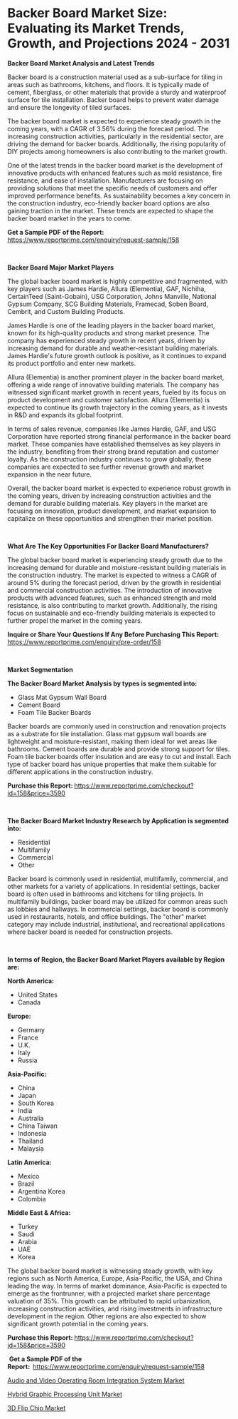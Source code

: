 <p><h1>Backer Board Market Size: Evaluating its Market Trends, Growth, and Projections 2024 - 2031</h1></p><p><strong>Backer Board Market Analysis and Latest Trends</strong></p>
<p><p>Backer board is a construction material used as a sub-surface for tiling in areas such as bathrooms, kitchens, and floors. It is typically made of cement, fiberglass, or other materials that provide a sturdy and waterproof surface for tile installation. Backer board helps to prevent water damage and ensure the longevity of tiled surfaces.</p><p>The backer board market is expected to experience steady growth in the coming years, with a CAGR of 3.56% during the forecast period. The increasing construction activities, particularly in the residential sector, are driving the demand for backer boards. Additionally, the rising popularity of DIY projects among homeowners is also contributing to the market growth.</p><p>One of the latest trends in the backer board market is the development of innovative products with enhanced features such as mold resistance, fire resistance, and ease of installation. Manufacturers are focusing on providing solutions that meet the specific needs of customers and offer improved performance benefits. As sustainability becomes a key concern in the construction industry, eco-friendly backer board options are also gaining traction in the market. These trends are expected to shape the backer board market in the years to come.</p></p>
<p><strong>Get a Sample PDF of the Report:&nbsp;</strong> <a href="https://www.reportprime.com/enquiry/request-sample/158">https://www.reportprime.com/enquiry/request-sample/158</a></p>
<p>&nbsp;</p>
<p><strong>Backer Board Major Market Players</strong></p>
<p><p>The global backer board market is highly competitive and fragmented, with key players such as James Hardie, Allura (Elementia), GAF, Nichiha, CertainTeed (Saint-Gobain), USG Corporation, Johns Manville, National Gypsum Company, SCG Building Materials, Framecad, Soben Board, Cembrit, and Custom Building Products.</p><p>James Hardie is one of the leading players in the backer board market, known for its high-quality products and strong market presence. The company has experienced steady growth in recent years, driven by increasing demand for durable and weather-resistant building materials. James Hardie's future growth outlook is positive, as it continues to expand its product portfolio and enter new markets.</p><p>Allura (Elementia) is another prominent player in the backer board market, offering a wide range of innovative building materials. The company has witnessed significant market growth in recent years, fueled by its focus on product development and customer satisfaction. Allura (Elementia) is expected to continue its growth trajectory in the coming years, as it invests in R&D and expands its global footprint.</p><p>In terms of sales revenue, companies like James Hardie, GAF, and USG Corporation have reported strong financial performance in the backer board market. These companies have established themselves as key players in the industry, benefiting from their strong brand reputation and customer loyalty. As the construction industry continues to grow globally, these companies are expected to see further revenue growth and market expansion in the near future.</p><p>Overall, the backer board market is expected to experience robust growth in the coming years, driven by increasing construction activities and the demand for durable building materials. Key players in the market are focusing on innovation, product development, and market expansion to capitalize on these opportunities and strengthen their market position.</p></p>
<p>&nbsp;</p>
<p><strong>What Are The Key Opportunities For Backer Board Manufacturers?</strong></p>
<p><p>The global backer board market is experiencing steady growth due to the increasing demand for durable and moisture-resistant building materials in the construction industry. The market is expected to witness a CAGR of around 5% during the forecast period, driven by the growth in residential and commercial construction activities. The introduction of innovative products with advanced features, such as enhanced strength and mold resistance, is also contributing to market growth. Additionally, the rising focus on sustainable and eco-friendly building materials is expected to further propel the market in the coming years.</p></p>
<p><strong>Inquire or Share Your Questions If Any Before Purchasing This Report:</strong> <a href="https://www.reportprime.com/enquiry/pre-order/158">https://www.reportprime.com/enquiry/pre-order/158</a></p>
<p>&nbsp;</p>
<p><strong>Market Segmentation</strong></p>
<p><strong>The Backer Board Market Analysis by types is segmented into:</strong></p>
<p><ul><li>Glass Mat Gypsum Wall Board</li><li>Cement Board</li><li>Foam Tile Backer Boards</li></ul></p>
<p><p>Backer boards are commonly used in construction and renovation projects as a substrate for tile installation. Glass mat gypsum wall boards are lightweight and moisture-resistant, making them ideal for wet areas like bathrooms. Cement boards are durable and provide strong support for tiles. Foam tile backer boards offer insulation and are easy to cut and install. Each type of backer board has unique properties that make them suitable for different applications in the construction industry.</p></p>
<p><strong>Purchase this Report:&nbsp;</strong><a href="https://www.reportprime.com/checkout?id=158&price=3590">https://www.reportprime.com/checkout?id=158&price=3590</a></p>
<p>&nbsp;</p>
<p><strong>The Backer Board Market Industry Research by Application is segmented into:</strong></p>
<p><ul><li>Residential</li><li>Multifamily</li><li>Commercial</li><li>Other</li></ul></p>
<p><p>Backer board is commonly used in residential, multifamily, commercial, and other markets for a variety of applications. In residential settings, backer board is often used in bathrooms and kitchens for tiling projects. In multifamily buildings, backer board may be utilized for common areas such as lobbies and hallways. In commercial settings, backer board is commonly used in restaurants, hotels, and office buildings. The "other" market category may include industrial, institutional, and recreational applications where backer board is needed for construction projects.</p></p>
<p>&nbsp;</p>
<p><strong>In terms of Region, the Backer Board Market Players available by Region are:</strong></p>
<p>
    <p> <strong> North America: </strong>
        <ul>
            <li>United States</li>
            <li>Canada</li>
        </ul>
        </p> 
    <p> <strong> Europe: </strong>
        <ul>
            <li>Germany</li>
            <li>France</li>
            <li>U.K.</li>
            <li>Italy</li>
            <li>Russia</li>
        </ul>
        </p> 
    <p> <strong> Asia-Pacific: </strong>
        <ul>
            <li>China</li>
            <li>Japan</li>
            <li>South Korea</li>
            <li>India</li>
            <li>Australia</li>
            <li>China Taiwan</li>
            <li>Indonesia</li>
            <li>Thailand</li>
            <li>Malaysia</li>
        </ul>
        </p> 
    <p> <strong> Latin America: </strong>
        <ul>
            <li>Mexico</li>
            <li>Brazil</li>
            <li>Argentina Korea</li>
            <li>Colombia</li>
        </ul>
        </p> 
    <p> <strong> Middle East & Africa: </strong>
        <ul>
            <li>Turkey</li>
            <li>Saudi</li>
            <li>Arabia</li>
            <li>UAE</li>
            <li>Korea</li>
        </ul>
    </p>
    </p>
<p><p>The global backer board market is witnessing steady growth, with key regions such as North America, Europe, Asia-Pacific, the USA, and China leading the way. In terms of market dominance, Asia-Pacific is expected to emerge as the frontrunner, with a projected market share percentage valuation of 35%. This growth can be attributed to rapid urbanization, increasing construction activities, and rising investments in infrastructure development in the region. Other regions are also expected to show significant growth potential in the coming years.</p></p>
<p><strong>Purchase this Report: </strong><a href="https://www.reportprime.com/checkout?id=158&price=3590">https://www.reportprime.com/checkout?id=158&price=3590</a></p>
<p>&nbsp;<strong>Get a Sample PDF of the Report:&nbsp;&nbsp;</strong><a href="https://www.reportprime.com/enquiry/request-sample/158">https://www.reportprime.com/enquiry/request-sample/158</a></p>
<p><strong></strong></p>
<p><p><a href="https://view.publitas.com/reportprime-1/audio-and-video-operating-room-integration-system-market-research-report-provides-critical-insights-that-can-help-shape-business-development-and-investment-strategies/">Audio and Video Operating Room Integration System Market</a></p><p><a href="https://view.publitas.com/reportprime-1/hybrid-graphic-processing-unit-market-size-growth-outlook-from-2023-to-2030-projecting-at-markets-trends-analysis-by-application-regional-outlook-and-revenue/">Hybrid Graphic Processing Unit Market</a></p><p><a href="https://view.publitas.com/reportprime-1/3d-flip-chip-market-size-growth-outlook-from-2023-to-2030-projecting-at-markets-trends-analysis-by-application-regional-outlook-and-revenue/">3D Flip Chip Market</a></p></p>